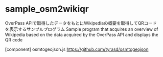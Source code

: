 # sample_osm2wikiqr

OverPass APIで取得したデータをもとにWikipediaの概要を取得してQRコードを表示するサンプルプログラム
Sample program that acquires an overview of Wikipedia based on the data acquired by the OverPass API and displays the QR code

[component]
osmtogeojson.js
https://github.com/tyrasd/osmtogeojson
